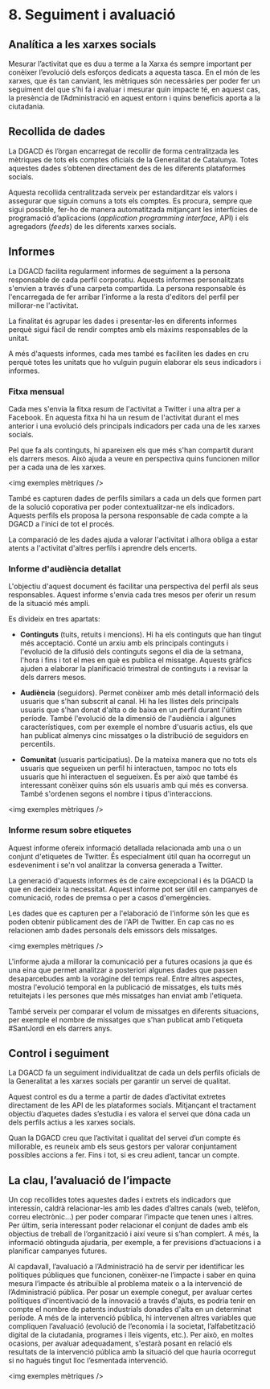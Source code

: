# 8. Seguiment i avaluació

## Analítica a les xarxes socials

Mesurar l’activitat que es duu a terme a la Xarxa és sempre important per conèixer l’evolució dels esforços dedicats a aquesta tasca. En el món de les xarxes, que és tan canviant, les mètriques són necessàries per poder fer un seguiment del que s’hi fa i avaluar i mesurar quin impacte té, en aquest cas, la presència de l’Administració en aquest entorn i quins beneficis aporta a la ciutadania.  

## Recollida de dades

La  DGACD és l’òrgan encarregat de recollir de forma centralitzada les mètriques de tots els comptes oficials de la Generalitat de Catalunya. Totes aquestes dades s’obtenen directament des de les diferents plataformes socials.  

Aquesta recollida centralitzada serveix per estandarditzar els valors i assegurar que siguin comuns a tots els comptes. Es procura, sempre que sigui possible, fer-ho de manera automatitzada mitjançant les interfícies de programació d’aplicacions (*application programming interface*, API) i els agregadors (*feeds*) de les diferents xarxes socials.  

## Informes

La DGACD facilita regularment informes de seguiment a la persona responsable de cada perfil corporatiu. Aquests informes personalitzats s'envien a través d'una carpeta compartida. La persona responsable és l'encarregada de fer arribar l'informe a la resta d'editors del perfil per millorar-ne l'activitat.  

La finalitat és agrupar les dades i presentar-les en diferents informes perquè sigui fàcil de rendir comptes amb els màxims responsables de la unitat. 

A més d'aquests informes, cada mes també es faciliten les dades en cru perquè totes les unitats que ho vulguin puguin elaborar els seus indicadors i informes.  

### Fitxa mensual

Cada mes s'envia la fitxa resum de l'activitat a Twitter i una altra per a Facebook. En aquesta fitxa hi ha un resum de l'activitat durant el mes anterior i una evolució dels principals indicadors per cada una de les xarxes socials.  

Pel que fa als continguts, hi apareixen els que més s'han compartit durant els darrers mesos. Això ajuda a veure en perspectiva quins funcionen millor per a cada una de les xarxes.  

<img exemples mètriques />  

També es capturen dades de perfils similars a cada un dels que formen part de la solució coporativa per poder contextualitzar-ne els indicadors. Aquests perfils els proposa la persona responsable de cada compte a la DGACD a l'inici de tot el procés.  

La comparació de les dades ajuda a valorar l'activitat i alhora obliga a estar atents a l'activitat d'altres perfils i aprendre dels encerts.  

### Informe d'audiència detallat

L'objectiu d'aquest document és facilitar una perspectiva del perfil als seus responsables. Aquest informe s'envia cada tres mesos per oferir un resum de la situació més ampli.  

Es divideix en tres apartats:

- **Continguts** (tuits, retuits i mencions). Hi ha els continguts que han tingut més acceptació. Conté un arxiu amb els principals continguts i l'evolució de la difusió dels continguts segons el dia de la setmana, l'hora i fins i tot el mes en què es publica el missatge. Aquests gràfics ajuden a elaborar la planificació trimestral de continguts i a revisar la dels darrers mesos.

- **Audiència** (seguidors). Permet conèixer amb més detall informació dels usuaris que s'han subscrit al canal. Hi ha les llistes dels principals usuaris que s'han donat d'alta o de baixa en un perfil durant l'últim període. També l'evolució de la dimensió de l'audiència i algunes característiques, com per exemple el nombre d'usuaris actius, els que han publicat almenys cinc missatges o la distribució de seguidors en percentils.

- **Comunitat** (usuaris participatius). De la mateixa manera que no tots els usuaris que segueixen un perfil hi interactuen, tampoc no tots els usuaris que hi interactuen el segueixen. És per això que també és interessant conèixer quins són els usuaris amb qui més es conversa. També s'ordenen segons el nombre i tipus d'interaccions.

<img exemples mètriques />  

### Informe resum sobre etiquetes

Aquest informe ofereix informació detallada relacionada amb una o un conjunt d'etiquetes de Twitter. És especialment útil quan ha ocorregut un esdeveniment i se'n vol analitzar la conversa generada a Twitter.  

La generació d'aquests informes és de caire excepcional i és la DGACD la que en decideix la necessitat. Aquest informe pot ser útil en campanyes de comunicació, rodes de premsa o per a casos d'emergències.  

Les dades que es capturen per a l'elaboració de l'informe són les que es poden obtenir públicament des de l'API de Twitter. En cap cas no es relacionen amb dades personals dels emissors dels missatges.  

<img exemples mètriques />  

L'informe ajuda a millorar la comunicació per a futures ocasions ja que és una eina que permet analitzar a posteriori algunes dades que passen desaparcebudes amb la voràgine del temps real. Entre altres aspectes, mostra l'evolució temporal en la publicació de missatges, els tuits més retuitejats i les persones que més missatges han enviat amb l'etiqueta.  

També serveix per comparar el volum de missatges en diferents situacions, per exemple el nombre de missatges que s'han publicat amb l'etiqueta #SantJordi en els darrers anys.


## Control i seguiment

La DGACD fa un seguiment individualitzat de cada un dels perfils oficials de la Generalitat a les xarxes socials per garantir un servei de qualitat.  

Aquest control es du a terme a partir de dades d’activitat extretes directament de les API de les plataformes socials. Mitjançant el tractament objectiu d’aquetes dades s’estudia i es valora el servei que dóna cada un dels perfils actius a les xarxes socials.  

Quan la DGACD creu que l’activitat i qualitat del servei d’un compte és millorable, es reuneix amb els seus gestors per valorar conjuntament possibles accions a fer. Fins i tot, si es creu adient, tancar un compte.  

## La clau, l’avaluació de l’impacte

Un cop recollides totes aquestes dades i extrets els indicadors que interessin, caldrà relacionar-les amb les dades d’altres canals (web, telèfon, correu electrònic...) per poder comparar l’impacte que tenen unes i altres. Per últim, seria interessant poder relacionar el conjunt de dades amb els objectius de treball de l’organització i així veure si s’han complert. A més, la informació obtinguda ajudaria, per exemple, a fer previsions d’actuacions i a planificar campanyes futures.  

Al capdavall, l’avaluació a l’Administració ha de servir per identificar les polítiques públiques que funcionen, conèixer-ne l’impacte i saber en quina mesura l’impacte és atribuïble al problema mateix o a la intervenció de l’Administració pública. Per posar un exemple conegut, per avaluar certes polítiques d'incentivació de la innovació a través d'ajuts, es podria tenir en compte el nombre de patents industrials donades d'alta en un determinat període. A més de la intervenció pública, hi intervenen altres variables que compliquen l’avaluació (evolució de l’economia i la societat, l’alfabetització digital de la ciutadania, programes i lleis vigents, etc.). Per això, en moltes ocasions, per avaluar adequadament, s'estarà posant en relació els resultats de la intervenció pública amb la situació del que hauria ocorregut si no hagués tingut lloc l’esmentada intervenció.  

<img exemples mètriques />  
